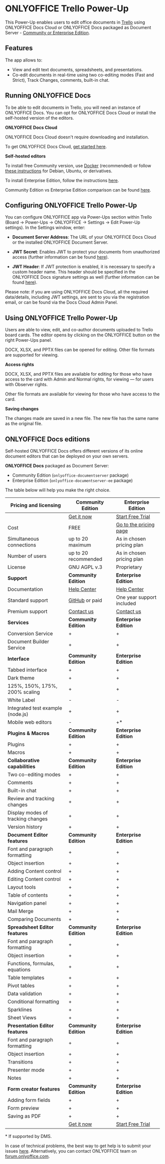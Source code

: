 # ONLYOFFICE Trello Power-Up

This Power-Up enables users to edit office documents in [Trello](https://trello.com/en) using ONLYOFFICE Docs Cloud or ONLYOFFICE Docs packaged as Document Server - [Community or Enterprise Edition](#onlyoffice-docs-editions).

## Features

The app allows to:

* View and edit text documents, spreadsheets, and presentations.
* Co-edit documents in real-time using two co-editing modes (Fast and Strict), Track Changes, comments, built-in chat.

## Running ONLYOFFICE Docs

To be able to edit documents in Trello, you will need an instance of ONLYOFFICE Docs. You can opt for ONLYOFFICE Docs Cloud or install the self-hosted version of the editors.

**ONLYOFFICE Docs Cloud**

ONLYOFFICE Docs Cloud doesn't require downloading and installation.

To get ONLYOFFICE Docs Cloud, [get started here](https://www.onlyoffice.com/docs-registration.aspx).

**Self-hosted editors**

To install free Community version, use [Docker](https://github.com/onlyoffice/Docker-DocumentServer) (recommended) or follow [these instructions](https://helpcenter.onlyoffice.com/installation/docs-community-install-ubuntu.aspx) for Debian, Ubuntu, or derivatives.  

To install Enterprise Edition, follow the instructions [here](https://helpcenter.onlyoffice.com/installation/docs-enterprise-index.aspx).

Community Edition vs Enterprise Edition comparison can be found [here](#onlyoffice-docs-editions).

## Configuring ONLYOFFICE Trello Power-Up

You can configure ONLYOFFICE app via Power-Ups section within Trello (Board -> Power-Ups -> ONLYOFFICE -> Settings -> Edit Power-Up settings).
In the Settings window, enter:

* **Document Server Address**: The URL of your ONLYOFFICE Docs Cloud or the installed ONLYOFFICE Document Server.

* **JWT Secret**: Enables JWT to protect your documents from unauthorized access (further information can be found [here](https://api.onlyoffice.com/editors/signature/)).

* **JWT Header**: If JWT protection is enabled, it is necessary to specify a custom header name. This header should be specified in the ONLYOFFICE Docs signature settings as well (further information can be found [here](https://api.onlyoffice.com/editors/signature/)).

Please note: if you are using ONLYOFFICE Docs Cloud, all the required data/details, including JWT settings, are sent to you via the registration email, or can be found via the Docs Cloud Admin Panel.

## Using ONLYOFFICE Trello Power-Up

Users are able to view, edit, and co-author documents uploaded to Trello board cards. The editor opens by clicking on the ONLYOFFICE button on the right Power-Ups panel. 

DOCX, XLSX, and PPTX files can be opened for editing. Other file formats are supported for viewing.

**Access rights**

DOCX, XLSX, and PPTX files are available for editing for those who have access to the card with Admin and Normal rights, for viewing — for users with Observer rights.

Other file formats are available for viewing for those who have access to the card.

**Saving changes**

The changes made are saved in a new file. The new file has the same name as the original file.

## ONLYOFFICE Docs editions 

Self-hosted ONLYOFFICE Docs offers different versions of its online document editors that can be deployed on your own servers.

**ONLYOFFICE Docs** packaged as Document Server: 

* Community Edition (`onlyoffice-documentserver` package)
* Enterprise Edition (`onlyoffice-documentserver-ee` package)

The table below will help you make the right choice.

| Pricing and licensing | Community Edition | Enterprise Edition |
| ------------- | ------------- | ------------- |
| | [Get it now](https://www.onlyoffice.com/download-docs.aspx?utm_source=github&utm_medium=cpc&utm_campaign=GitHubTrello#docs-community)  | [Start Free Trial](https://www.onlyoffice.com/download-docs.aspx?utm_source=github&utm_medium=cpc&utm_campaign=GitHubTrello#docs-enterprise)  |
| Cost  | FREE  | [Go to the pricing page](https://www.onlyoffice.com/docs-enterprise-prices.aspx?utm_source=github&utm_medium=cpc&utm_campaign=GitHubTrello)  |
| Simultaneous connections | up to 20 maximum  | As in chosen pricing plan |
| Number of users | up to 20 recommended | As in chosen pricing plan |
| License | GNU AGPL v.3 | Proprietary |
| **Support** | **Community Edition** | **Enterprise Edition** |
| Documentation | [Help Center](https://helpcenter.onlyoffice.com/installation/docs-community-index.aspx) | [Help Center](https://helpcenter.onlyoffice.com/installation/docs-enterprise-index.aspx) |
| Standard support | [GitHub](https://github.com/ONLYOFFICE/DocumentServer/issues) or paid | One year support included |
| Premium support | [Contact us](mailto:sales@onlyoffice.com) | [Contact us](mailto:sales@onlyoffice.com) |
| **Services** | **Community Edition** | **Enterprise Edition** |
| Conversion Service                | + | + |
| Document Builder Service          | + | + |
| **Interface** | **Community Edition** | **Enterprise Edition** |
| Tabbed interface                       | + | + |
| Dark theme                             | + | + |
| 125%, 150%, 175%, 200% scaling         | + | + |
| White Label                            | - | - |
| Integrated test example (node.js)      | + | + |
| Mobile web editors                     | - | +* |
| **Plugins & Macros** | **Community Edition** | **Enterprise Edition** |
| Plugins                           | + | + |
| Macros                            | + | + |
| **Collaborative capabilities** | **Community Edition** | **Enterprise Edition** |
| Two co-editing modes              | + | + |
| Comments                          | + | + |
| Built-in chat                     | + | + |
| Review and tracking changes       | + | + |
| Display modes of tracking changes | + | + |
| Version history                   | + | + |
| **Document Editor features** | **Community Edition** | **Enterprise Edition** |
| Font and paragraph formatting   | + | + |
| Object insertion                | + | + |
| Adding Content control          | + | + | 
| Editing Content control         | + | + | 
| Layout tools                    | + | + |
| Table of contents               | + | + |
| Navigation panel                | + | + |
| Mail Merge                      | + | + |
| Comparing Documents             | + | + |
| **Spreadsheet Editor features** | **Community Edition** | **Enterprise Edition** |
| Font and paragraph formatting   | + | + |
| Object insertion                | + | + |
| Functions, formulas, equations  | + | + |
| Table templates                 | + | + |
| Pivot tables                    | + | + |
| Data validation           | + | + |
| Conditional formatting          | + | + |
| Sparklines                   | + | + |
| Sheet Views                     | + | + |
| **Presentation Editor features** | **Community Edition** | **Enterprise Edition** |
| Font and paragraph formatting   | + | + |
| Object insertion                | + | + |
| Transitions                     | + | + |
| Presenter mode                  | + | + |
| Notes                           | + | + |
| **Form creator features** | **Community Edition** | **Enterprise Edition** |
| Adding form fields           | + | + |
| Form preview                    | + | + |
| Saving as PDF                   | + | + |
| | [Get it now](https://www.onlyoffice.com/download-docs.aspx?utm_source=github&utm_medium=cpc&utm_campaign=GitHubTrello#docs-community)  | [Start Free Trial](https://www.onlyoffice.com/download-docs.aspx?utm_source=github&utm_medium=cpc&utm_campaign=GitHubTrello#docs-enterprise)  |

\* If supported by DMS.

In case of technical problems, the best way to get help is to submit your issues [here](https://github.com/ONLYOFFICE/onlyoffice-trello/issues). Alternatively, you can contact ONLYOFFICE team on [forum.onlyoffice.com](https://forum.onlyoffice.com/).